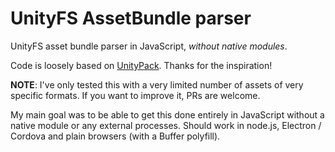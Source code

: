 # UnityFS AssetBundle parser
UnityFS asset bundle parser in JavaScript, *without native modules*.

Code is loosely based on [UnityPack](https://github.com/HearthSim/UnityPack). Thanks for the inspiration!

**NOTE**: I've only tested this with a very limited number of assets of very specific formats. If you want to improve it, PRs are welcome.

My main goal was to be able to get this done entirely in JavaScript without a native module or any external processes. Should work in node.js, Electron / Cordova and plain browsers (with a Buffer polyfill).
